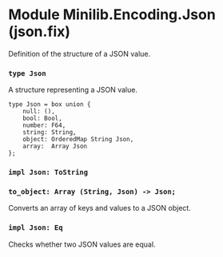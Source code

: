 # Module Minilib.Encoding.Json (json.fix)

Definition of the structure of a JSON value.

### `type Json`

A structure representing a JSON value.

```
type Json = box union {
    null: (),
    bool: Bool,
    number: F64,
    string: String,
    object: OrderedMap String Json,
    array:  Array Json
};
```
### `impl Json: ToString`

### `to_object: Array (String, Json) -> Json;`

Converts an array of keys and values to a JSON object.

### `impl Json: Eq`

Checks whether two JSON values are equal.

